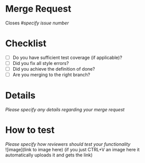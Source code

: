 # Merge Request
Closes #*specify issue number*

# Checklist
* [ ] Do you have sufficient test coverage (if applicable)?
* [ ] Did you fix all style errors?
* [ ] Did you achieve the definition of done?
* [ ] Are you merging to the right branch?

# Details
*Please specify any details regarding your merge request*

# How to test
*Please specify how reviewers should test your functionality*  
![image](link to image here)
(if you just CTRL+V an image here it automatically uploads it and gets the link)